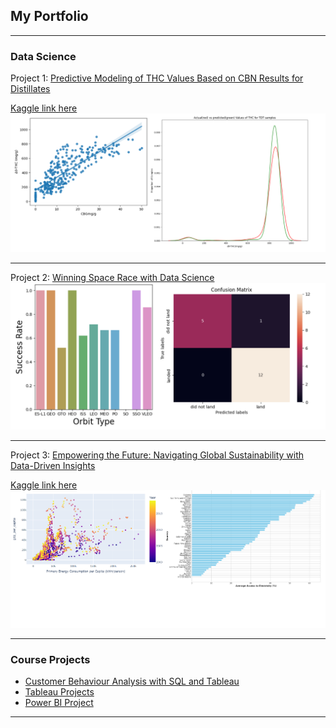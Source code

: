 ## My Portfolio

---

### Data Science 

Project 1: [Predictive Modeling of THC Values Based on CBN Results for Distillates](https://github.com/olafem/oluwafemi/blob/c32429bb402554680e5c26cda5d8d1f7cf74e2c7/distillate-potency-prediction%20(2).ipynb)

[Kaggle link here](https://www.kaggle.com/code/femiolawale/distillate-potency-prediction?scriptVersionId=145139556)
<img src="images/potency_modelling.png"/>

---
Project 2: [Winning Space Race with Data Science](https://github.com/olafem/oluwafemi/blob/master/SpaceX%20Capstone%20Project_Femi.pdf)
<img src="images/Space_race.png"/>

---
Project 3: [Empowering the Future: Navigating Global Sustainability with Data-Driven Insights](https://github.com/olafem/oluwafemi/blob/90815506df26058b31007e901f986a0025c7e2a4/global-sustainable-energy%20(1).ipynb)

[Kaggle link here](https://www.kaggle.com/code/femiolawale/global-sustainable-energy)
<img src="images/Sustainable_energy.png"/>

---

### Course Projects

- [Customer Behaviour Analysis with SQL and Tableau](https://public.tableau.com/views/CustomerBehaviourAnalysiswithSQLandTableau/Overview?:language=en-US&:display_count=n&:origin=viz_share_link)
- [Tableau Projects](https://public.tableau.com/app/profile/oluwafemi.olawale)
- [Power BI Project](https://app.powerbi.com/links/VdutdIRLLy?ctid=4a1e5cee-f43e-451d-b150-1486f954ef55&pbi_source=linkShare)


---



